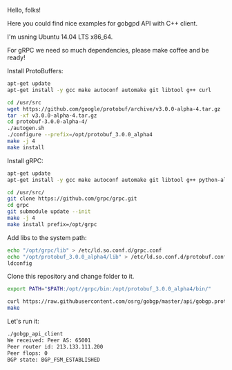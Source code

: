 Hello, folks!

Here you could find nice examples for gobgpd API with C++ client.

I'm usning Ubuntu 14.04 LTS x86_64.

For gRPC we need so much dependencies, please make coffee and be ready!

Install ProtoBuffers:
```bash
apt-get update
apt-get install -y gcc make autoconf automake git libtool g++ curl 

cd /usr/src
wget https://github.com/google/protobuf/archive/v3.0.0-alpha-4.tar.gz
tar -xf v3.0.0-alpha-4.tar.gz
cd protobuf-3.0.0-alpha-4/
./autogen.sh 
./configure --prefix=/opt/protobuf_3.0.0_alpha4
make -j 4
make install
```

Install gRPC:
```bash
apt-get update
apt-get install -y gcc make autoconf automake git libtool g++ python-all-dev python-virtualenv

cd /usr/src/
git clone https://github.com/grpc/grpc.git
cd grpc
git submodule update --init
make -j 4
make install prefix=/opt/grpc
```

Add libs to the system path:
```bash
echo "/opt/grpc/lib" > /etc/ld.so.conf.d/grpc.conf
echo "/opt/protobuf_3.0.0_alpha4/lib" > /etc/ld.so.conf.d/protobuf.conf
ldconfig
```

Clone this repository and change folder to it.
```bash
export PATH="$PATH:/opt//grpc/bin:/opt/protobuf_3.0.0_alpha4/bin/"

curl https://raw.githubusercontent.com/osrg/gobgp/master/api/gobgp.proto -ogobgp_api_client.proto
make
```

Let's run it:
```bash
./gobgp_api_client 
We received: Peer AS: 65001
Peer router id: 213.133.111.200
Peer flops: 0
BGP state: BGP_FSM_ESTABLISHED
```
